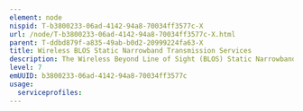 ```yaml
---
element: node
nispid: T-b3800233-06ad-4142-94a8-70034ff3577c-X
url: /node/T-b3800233-06ad-4142-94a8-70034ff3577c-X.html
parent: T-ddbd879f-a835-49ab-b0d2-20999224fa63-X
title: Wireless BLOS Static Narrowband Transmission Services
description: The Wireless Beyond Line of Sight (BLOS) Static Narrowband Transmission Services support the wireless transfer of data amongst two or more static nodes Beyond Line of Sight (LOS) of each other, employing modulated Radio Frequency (RF) carriers in different frequency bands, and employing narrowband low capacity wireless terminals operating in the VLF and HF (sky wave propagation) frequency band, or narrowband SATCOM operating in the VHF, UHF and SHF frequency bands and L band (1 to 2 GHz) and X band (8 to 12 GHz). Examples of Wireless BLOS Static Narrowband Transmission Services are Single and Multichannel VLF and LF ON-Line and On-Line and Off-Line OOK Systems, Single Channel HF Radio Equipment, Slow Hop HF EPM Communications Systems, Tactical Data Exchange (Link11/Link 11B), UHF Demand Assigned Multiple Access (DAMA), Super High Frequency (SHF) Military Satellite Communications (MILSATCOM), Iridium satellite phone communications, and Inmarsat satellite services.
level: 7
emUUID: b3800233-06ad-4142-94a8-70034ff3577c
usage:
  serviceprofiles:
---
```

